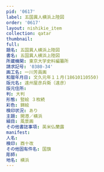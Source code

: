 ```yaml
---
pid: '0617'
label: 五国異人横浜上陸図
order: '0617'
layout: nishikie_item
collection: qatar
thumbnail: 
full: 
題名: 五国異人横浜上陸図
書名: 五国異人横浜上陸図
所蔵機関: 東京大学史料編纂所
請求記号: '0380-34'
画工名: 一川芳員画
和暦年月日: 文久元年１１月(18610110550)
版元名: 遠州屋彦兵衛（遠彦）
版元住所: 
判: 大判
形態: 竪絵 ３枚続
彩色: 錦絵
検印状況: あり
主題: 開港／横浜
細目: 風景画
その他書誌事項: 英米仏蘭露
manifest: 
人名: 
検印: 酉十改
その他固有件名: 国旗
彫師: 
地名: 横浜
---
```

